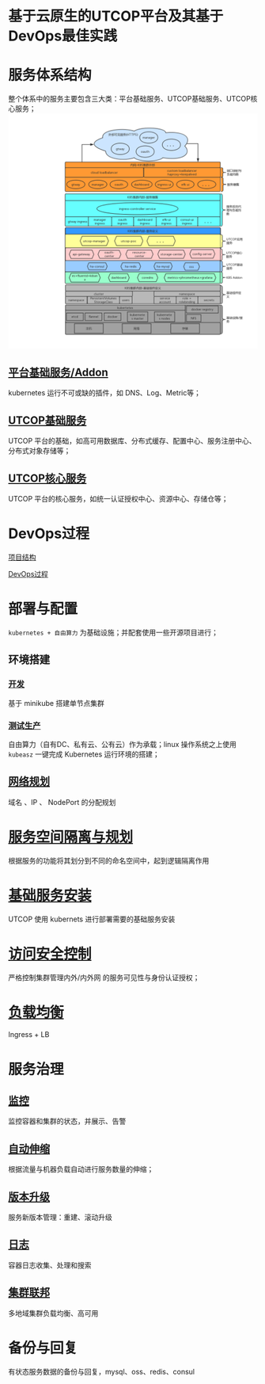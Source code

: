 # 基于云原生的UTCOP平台及其基于DevOps最佳实践

# 服务体系结构

整个体系中的服务主要包含三大类：平台基础服务、UTCOP基础服务、UTCOP核心服务；  
![服务体系结构](./images/structure.png)

## [平台基础服务/Addon](./structure/k8sbasic-service.md)

kubernetes 运行不可或缺的插件，如 DNS、Log、Metric等；

## [UTCOP基础服务](./structure/utcopbasic-service.md)

UTCOP 平台的基础，如高可用数据库、分布式缓存、配置中心、服务注册中心、分布式对象存储等；

## [UTCOP核心服务](./structure/utcopcore-service.md)

UTCOP 平台的核心服务，如统一认证授权中心、资源中心、存储仓等；

# DevOps过程

[项目结构](./ci/project.md)

[DevOps过程](./ci/buildflow.md)

# 部署与配置

`kubernetes + 自由算力` 为基础设施；并配套使用一些开源项目进行；

## 环境搭建

### [开发](./compose/env/dev.md)

基于 minikube 搭建单节点集群

### [测试生产](./compose//env/test-prod.md)

自由算力（自有DC、私有云、公有云）作为承载；linux 操作系统之上使用 `kubeasz` 一键完成 Kubernetes 运行环境的搭建；

## [网络规划](./compose//network.md)

域名 、IP 、 NodePort 的分配规划

# [服务空间隔离与规划](./ns-consist.md)

根据服务的功能将其划分到不同的命名空间中，起到逻辑隔离作用

# [基础服务安装](./setup-service/README.md)

UTCOP 使用 kubernets 进行部署需要的基础服务安装

# [访问安全控制](./compose//access-control.md)

严格控制集群管理内外/内外网 的服务可见性与身份认证授权；

# [负载均衡](./compose//lb.md)

Ingress + LB

# 服务治理

## [监控](./servicemng/monitor.md)

监控容器和集群的状态，并展示、告警

## [自动伸缩](./servicemng/auto-scale.md)

根据流量与机器负载自动进行服务数量的伸缩；

## [版本升级](./servicemng/upgrade.md)

服务新版本管理：重建、滚动升级

## [日志](./servicemng/logging.md)

容器日志收集、处理和搜索

## [集群联邦](./servicemng/federa.md)

多地域集群负载均衡、高可用

# 备份与回复

有状态服务数据的备份与回复，mysql、oss、redis、consul

